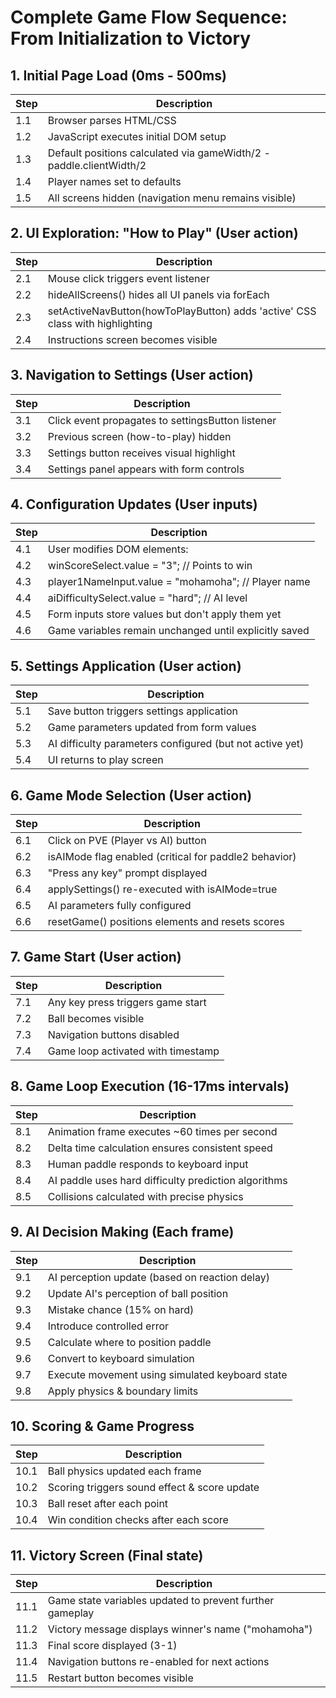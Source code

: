 # Complete Game Flow Sequence: From Initialization to Victory

## 1. Initial Page Load (0ms - 500ms)

| Step | Description |
| --- | --- |
| 1.1 | Browser parses HTML/CSS |
| 1.2 | JavaScript executes initial DOM setup |
| 1.3 | Default positions calculated via gameWidth/2 - paddle.clientWidth/2 |
| 1.4 | Player names set to defaults |
| 1.5 | All screens hidden (navigation menu remains visible) |

## 2. UI Exploration: "How to Play" (User action)

| Step | Description |
| --- | --- |
| 2.1 | Mouse click triggers event listener |
| 2.2 | hideAllScreens() hides all UI panels via forEach |
| 2.3 | setActiveNavButton(howToPlayButton) adds 'active' CSS class with highlighting |
| 2.4 | Instructions screen becomes visible |

## 3. Navigation to Settings (User action)

| Step | Description |
| --- | --- |
| 3.1 | Click event propagates to settingsButton listener |
| 3.2 | Previous screen (how-to-play) hidden |
| 3.3 | Settings button receives visual highlight |
| 3.4 | Settings panel appears with form controls |

## 4. Configuration Updates (User inputs)

| Step | Description |
| --- | --- |
| 4.1 | User modifies DOM elements: |
| 4.2 | winScoreSelect.value = "3"; // Points to win |
| 4.3 | player1NameInput.value = "mohamoha"; // Player name |
| 4.4 | aiDifficultySelect.value = "hard"; // AI level |
| 4.5 | Form inputs store values but don't apply them yet |
| 4.6 | Game variables remain unchanged until explicitly saved |

## 5. Settings Application (User action)

| Step | Description |
| --- | --- |
| 5.1 | Save button triggers settings application |
| 5.2 | Game parameters updated from form values |
| 5.3 | AI difficulty parameters configured (but not active yet) |
| 5.4 | UI returns to play screen |

## 6. Game Mode Selection (User action)

| Step | Description |
| --- | --- |
| 6.1 | Click on PVE (Player vs AI) button |
| 6.2 | isAIMode flag enabled (critical for paddle2 behavior) |
| 6.3 | "Press any key" prompt displayed |
| 6.4 | applySettings() re-executed with isAIMode=true |
| 6.5 | AI parameters fully configured |
| 6.6 | resetGame() positions elements and resets scores |

## 7. Game Start (User action)

| Step | Description |
| --- | --- |
| 7.1 | Any key press triggers game start |
| 7.2 | Ball becomes visible |
| 7.3 | Navigation buttons disabled |
| 7.4 | Game loop activated with timestamp |

## 8. Game Loop Execution (16-17ms intervals)

| Step | Description |
| --- | --- |
| 8.1 | Animation frame executes ~60 times per second |
| 8.2 | Delta time calculation ensures consistent speed |
| 8.3 | Human paddle responds to keyboard input |
| 8.4 | AI paddle uses hard difficulty prediction algorithms |
| 8.5 | Collisions calculated with precise physics |

## 9. AI Decision Making (Each frame)

| Step | Description |
| --- | --- |
| 9.1 | AI perception update (based on reaction delay) |
| 9.2 | Update AI's perception of ball position |
| 9.3 | Mistake chance (15% on hard) |
| 9.4 | Introduce controlled error |
| 9.5 | Calculate where to position paddle |
| 9.6 | Convert to keyboard simulation |
| 9.7 | Execute movement using simulated keyboard state |
| 9.8 | Apply physics & boundary limits |

## 10. Scoring & Game Progress

| Step | Description |
| --- | --- |
| 10.1 | Ball physics updated each frame |
| 10.2 | Scoring triggers sound effect & score update |
| 10.3 | Ball reset after each point |
| 10.4 | Win condition checks after each score |

## 11. Victory Screen (Final state)

| Step | Description |
| --- | --- |
| 11.1 | Game state variables updated to prevent further gameplay |
| 11.2 | Victory message displays winner's name ("mohamoha") |
| 11.3 | Final score displayed (3-1) |
| 11.4 | Navigation buttons re-enabled for next actions |
| 11.5 | Restart button becomes visible |


